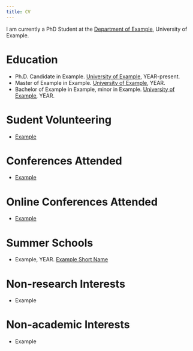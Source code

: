 ```yaml
---
title: CV
---
```


I am currently a PhD Student at the [Department of Example](https://example.com), University of Example.

# Education

- Ph.D. Candidate in Example. [University of Example](https://example.com), YEAR-present.
- Master of Example in Example. [University of Example](https://example.com), YEAR.
- Bachelor of Example in Example, minor in Example. [University of Example](https://example.com), YEAR.

# Sudent Volunteering
- [Example](https://example.com/)

# Conferences Attended
- [Example](https://example.com/)

# Online Conferences Attended
- [Example](https://example.com/)

# Summer Schools
- Example, YEAR. [Example Short Name](https://example.com/)

# Non-research Interests
- Example

# Non-academic Interests
- Example
